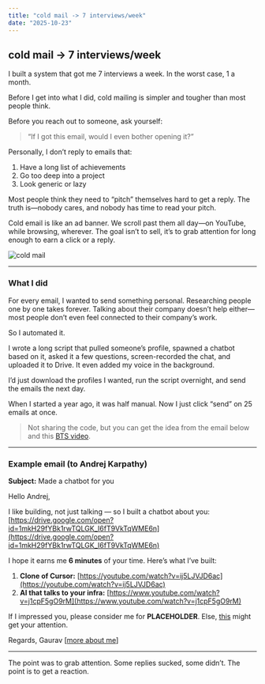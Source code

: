 ```yaml
---
title: "cold mail -> 7 interviews/week"
date: "2025-10-23"
---
```


## cold mail → 7 interviews/week

I built a system that got me 7 interviews a week. In the worst case, 1 a month.

Before I get into what I did, cold mailing is simpler and tougher than most people think.

Before you reach out to someone, ask yourself:

> “If I got this email, would I even bother opening it?”

Personally, I don’t reply to emails that:

1. Have a long list of achievements
2. Go too deep into a project
3. Look generic or lazy

Most people think they need to “pitch” themselves hard to get a reply.
The truth is—nobody cares, and nobody has time to read your pitch.

Cold email is like an ad banner. We scroll past them all day—on YouTube, while browsing, wherever. The goal isn’t to sell, it’s to grab attention for long enough to earn a click or a reply.

![cold mail](/writeups/cold-mail/ad_comparision.png)

---

### What I did

For every email, I wanted to send something personal.
Researching people one by one takes forever. Talking about their company doesn’t help either—most people don’t even feel connected to their company’s work.

So I automated it.

I wrote a long script that pulled someone’s profile, spawned a chatbot based on it, asked it a few questions, screen-recorded the chat, and uploaded it to Drive. It even added my voice in the background.

I’d just download the profiles I wanted, run the script overnight, and send the emails the next day.

When I started a year ago, it was half manual. Now I just click “send” on 25 emails at once.

> Not sharing the code, but you can get the idea from the email below and this [BTS video](https://youtu.be/KF09wljB5bg).

---

### Example email (to Andrej Karpathy)

**Subject:** Made a chatbot for you

Hello Andrej,

I like building, not just talking — so I built a chatbot about you:
[https://drive.google.com/open?id=1mkH29fYBk1rwTQLGK_I6fT9VkTqWME6n](https://drive.google.com/open?id=1mkH29fYBk1rwTQLGK_I6fT9VkTqWME6n)

I hope it earns me **6 minutes** of your time.
Here’s what I’ve built:

1. **Clone of Cursor:** [https://youtube.com/watch?v=ij5LJVJD6ac](https://youtube.com/watch?v=ij5LJVJD6ac)
2. **AI that talks to your infra:** [https://www.youtube.com/watch?v=j1cpF5gO9rM](https://www.youtube.com/watch?v=j1cpF5gO9rM)

If I impressed you, please consider me for **PLACEHOLDER**. Else, [this](https://www.youtube.com/watch?v=ZujTsOEUdJE&feature=youtu.be) might get your attention.

Regards,
Gaurav [[more about me](https://gtadkapally.com)]

---

The point was to grab attention. Some replies sucked, some didn’t. The point is to get a reaction.
